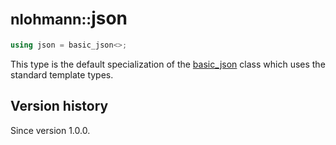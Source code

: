 # <small>nlohmann::</small>json

```cpp
using json = basic_json<>;
```

This type is the default specialization of the [basic_json](Desktop/1010-ai-master/lib/json/doc/mkdocs/docs/api/basic_json/index.md) class which uses the standard template
types.

## Version history

Since version 1.0.0.
